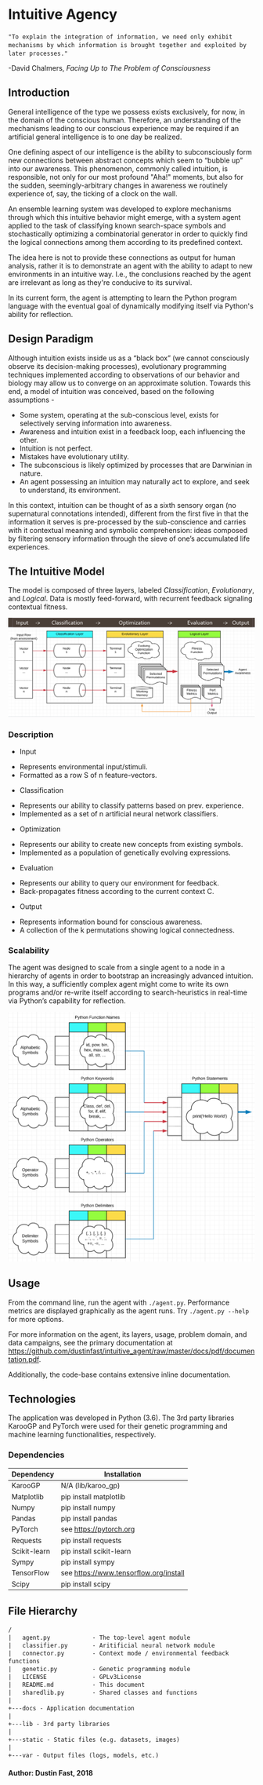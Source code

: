 # Intuitive Agency

`"To explain the integration of information, we need only exhibit mechanisms by which information is brought together and exploited by later processes."`  

-David Chalmers, *Facing Up to The Problem of Consciousness*

## Introduction

General intelligence of the type we possess exists exclusively, for now, in the domain of the conscious human. Therefore, an understanding of the mechanisms leading to our conscious experience may be required if an artificial general intelligence is to one day be realized.

One defining aspect of our intelligence is the ability to subconsciously form new connections between abstract concepts which seem to “bubble up” into our awareness. This phenomenon, commonly called intuition, is responsible, not only for our most profound "Aha!" moments, but also for the sudden, seemingly-arbitrary changes in awareness we routinely experience of, say, the ticking of a clock on the wall.

An ensemble learning system was developed to explore mechanisms through which this intuitive behavior might emerge, with a system agent applied to the task of classifying known search-space symbols and stochastically optimizing a combinatorial generator in order to quickly find the logical connections among them according to its predefined context.

The idea here is not to provide these connections as output for human analysis, rather it is to demonstrate an agent with the ability to adapt to new environments in an intuitive way. I.e., the conclusions reached by the agent are irrelevant as long as they're conducive to its survival.

In its current form, the agent is attempting to learn the Python program language with the eventual goal of dynamically modifying itself via Python's ability for reflection.

## Design Paradigm

Although intuition exists inside us as a “black box” (we cannot consciously observe its decision-making processes), evolutionary programming techniques implemented according to observations of our behavior and biology may allow us to converge on an approximate solution. Towards this end, a model of intuition was conceived, based on the following assumptions -

* Some system, operating at the sub-conscious level, exists for selectively serving information into awareness.
* Awareness and intuition exist in a feedback loop, each influencing the other.
* Intuition is not perfect.
* Mistakes have evolutionary utility.
* The subconscious is likely optimized by processes that are Darwinian in nature.
* An agent possessing an intuition may naturally act to explore, and seek to understand, its environment.

In this context, intuition can be thought of as a sixth sensory organ (no supernatural connotations intended), different from the first five in that the information it serves is pre-processed by the sub-conscience and carries with it contextual meaning and symbolic comprehension: ideas composed by filtering sensory information through the sieve of one’s accumulated life experiences.

## The Intuitive Model

The  model is composed of three layers, labeled *Classification*, *Evolutionary*, and *Logical*. Data is mostly feed-forward, with recurrent feedback signaling contextual fitness.

![The Intuitive Model](https://github.com/dustinfast/intuitive_agent/raw/master/static/img/model.png "The Intuitive Model")

### Description

* Input
- Represents environmental input/stimuli.
- Formatted as a row S of n feature-vectors.
* Classification
- Represents our ability to classify patterns based on prev. experience.
- Implemented as a set of n artificial neural network classifiers.
* Optimization 
- Represents our ability to create new concepts from existing symbols.
- Implemented as a population of genetically evolving expressions.
* Evaluation
- Represents our ability to query our environment for feedback.
- Back-propagates fitness according to the current context C.
* Output
- Represents information bound for conscious awareness.
- A collection of the k permutations showing logical connectedness.


### Scalability

The agent was designed to scale from a single agent to a node in a hierarchy of agents in order to bootstrap an increasingly advanced intuition. In this way, a sufficiently complex agent might come to write its own programs and/or re-write itself according to search-heuristics in real-time via Python’s capability for reflection.

![Agent Hierarchy](https://github.com/dustinfast/intuitive_agent/raw/master/static/img/scalable.png "Agent Hierarchy")


## Usage

From the command line, run the agent with `./agent.py`. Performance metrics are displayed graphically as the agent runs. Try `./agent.py --help` for more options.

For more information on the agent, its layers, usage, problem domain, and data campaigns, see the primary documentation at <https://github.com/dustinfast/intuitive_agent/raw/master/docs/pdf/documentation.pdf>.

Additionally, the code-base contains extensive inline documentation.

## Technologies

The application was developed in Python (3.6). The 3rd party libraries KarooGP and PyTorch were used for their genetic programming and machine learning functionalities, respectively.

### Dependencies

| Dependency    | Installation                              |
|---------------|-------------------------------------------|
|KarooGP        | N/A (lib/karoo_gp)                        |
|Matplotlib     | pip install matplotlib                    |
|Numpy          | pip install numpy                         |
|Pandas         | pip install pandas                        |
|PyTorch        | see https://pytorch.org                   |
|Requests       | pip install requests                      |
|Scikit-learn   | pip install scikit-learn                  |
|Sympy          | pip install sympy                         |
|TensorFlow     | see https://www.tensorflow.org/install    |
|Scipy          | pip install scipy                         |

## File Hierarchy

```
/
|   agent.py            - The top-level agent module
|   classifier.py       - Aritificial neural network module
|   connector.py        - Context mode / environmental feedback functions
|   genetic.py          - Genetic programming module
|   LICENSE             - GPLv3License
|   README.md           - This document
|   sharedlib.py        - Shared classes and functions
|
+---docs - Application documentation
|
+---lib - 3rd party libraries
|
+---static - Static files (e.g. datasets, images)
|
+---var - Output files (logs, models, etc.)
```

#### Author: Dustin Fast, 2018
